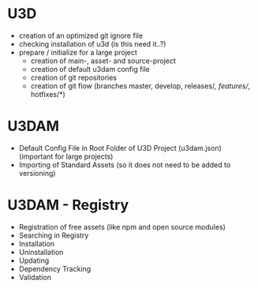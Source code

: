 # U3D

* creation of an optimized git ignore file
* checking installation of u3d (is this need it..?)
* prepare / initialize for a large project
  * creation of main-, asset- and source-project
  * creation of default u3dam config file
  * creation of git repositories
  * creation of git flow (branches master, develop, releases/*, features/*, hotfixes/*)

# U3DAM

* Default Config File in Root Folder of U3D Project (u3dam.json) (important for large projects)
* Importing of Standard Assets (so it does not need to be added to versioning)

# U3DAM - Registry

* Registration of free assets (like npm and open source modules)
* Searching in Registry
* Installation
* Uninstallation
* Updating
* Dependency Tracking
* Validation
